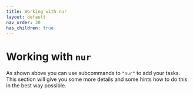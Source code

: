 ```yaml
---
title: Working with nur
layout: default
nav_order: 30
has_children: true
---
```


# Working with `nur`

As shown above you can use subcommands to `"nur"` to add your tasks. This section will give
you some more details and some hints how to do this in the best way possible.

